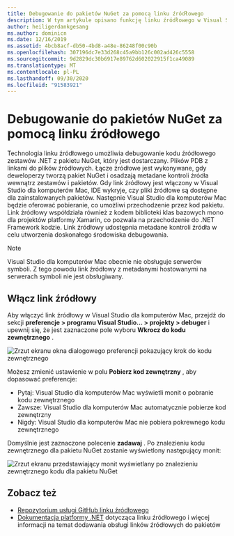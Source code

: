 ```yaml
---
title: Debugowanie do pakietów NuGet za pomocą linku źródłowego
description: W tym artykule opisano funkcję linku źródłowego w Visual Studio dla komputerów Mac.
author: heiligerdankgesang
ms.author: dominicn
ms.date: 12/16/2019
ms.assetid: 4bcb8acf-db50-4bd8-a48e-86248f00c90b
ms.openlocfilehash: 307196dc7e33d268c45a9bb126c002ad426c5558
ms.sourcegitcommit: 9d2829dc30b6917e89762d602022915f1ca49089
ms.translationtype: MT
ms.contentlocale: pl-PL
ms.lasthandoff: 09/30/2020
ms.locfileid: "91583921"
---
```

# <a name="debugging-into-nuget-packages-with-source-link"></a>Debugowanie do pakietów NuGet za pomocą linku źródłowego

Technologia linku źródłowego umożliwia debugowanie kodu źródłowego zestawów .NET z pakietu NuGet, który jest dostarczany. Plików PDB z linkami do plików źródłowych. Łącze źródłowe jest wykonywane, gdy deweloperzy tworzą pakiet NuGet i osadzają metadane kontroli źródła wewnątrz zestawów i pakietów. Gdy link źródłowy jest włączony w Visual Studio dla komputerów Mac, IDE wykryje, czy pliki źródłowe są dostępne dla zainstalowanych pakietów. Następnie Visual Studio dla komputerów Mac będzie oferować pobieranie, co umożliwi przechodzenie przez kod pakietu. Link źródłowy współdziała również z kodem biblioteki klas bazowych mono dla projektów platformy Xamarin, co pozwala na przechodzenie do .NET Framework kodzie. Link źródłowy udostępnia metadane kontroli źródła w celu utworzenia doskonałego środowiska debugowania.

> [!NOTE]
> Visual Studio dla komputerów Mac obecnie nie obsługuje serwerów symboli. Z tego powodu link źródłowy z metadanymi hostowanymi na serwerach symboli nie jest obsługiwany.

## <a name="enable-source-link"></a>Włącz link źródłowy

Aby włączyć link źródłowy w Visual Studio dla komputerów Mac, przejdź do sekcji **preferencje > programu Visual Studio... > projekty > debuger** i upewnij się, że jest zaznaczone pole wyboru **Wkrocz do kodu zewnętrznego** .

![Zrzut ekranu okna dialogowego preferencji pokazujący krok do kodu zewnętrznego](media/source-link1.png)

Możesz zmienić ustawienie w polu **Pobierz kod zewnętrzny** , aby dopasować preferencje:
* Pytaj: Visual Studio dla komputerów Mac wyświetli monit o pobranie kodu zewnętrznego
* Zawsze: Visual Studio dla komputerów Mac automatycznie pobierze kod zewnętrzny
* Nigdy: Visual Studio dla komputerów Mac nie pobiera pokrewnego kodu zewnętrznego

Domyślnie jest zaznaczone polecenie **zadawaj** . Po znalezieniu kodu zewnętrznego dla pakietu NuGet zostanie wyświetlony następujący monit:

![Zrzut ekranu przedstawiający monit wyświetlany po znalezieniu zewnętrznego kodu dla pakietu NuGet](media/source-link2.png)


## <a name="see-also"></a>Zobacz też

- [Repozytorium usługi GitHub linku źródłowego](https://github.com/dotnet/sourcelink/blob/master/README.md)
- [Dokumentacja platformy .NET](/dotnet/standard/library-guidance/sourcelink) dotycząca linku źródłowego i więcej informacji na temat dodawania obsługi linków źródłowych do pakietów